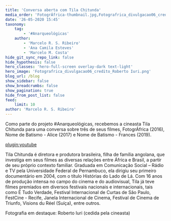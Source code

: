 ```yaml
---
title: 'Conversa aberta com Tila Chitunda'
media_order: 'FotogrÁfrica-thumbnail.jpg,Fotografrica_divulgacao06_credito_Roberto Iuri.png'
date: '26-05-2020 15:45'
taxonomy:
    tag:
        - '#Anarqueológicas'
    author:
        - 'Marcelo R. S. Ribeiro'
        - 'Ana Camila Esteves'
        - 'Marcelo M. Costa'
hide_git_sync_repo_link: false
hide_hypothesis: false
hero_classes: 'hero-full-screen overlay-dark text-light'
hero_image: 'Fotografrica_divulgacao06_credito_Roberto Iuri.png'
blog_url: /blog
show_sidebar: false
show_breadcrumbs: false
show_pagination: true
hide_from_post_list: false
feed:
    limit: 10
author: 'Marcelo R. S. Ribeiro'
---
```


Como parte do projeto #Anarqueológicas, recebemos a cineasta Tila Chitunda para uma conversa sobre três de seus filmes, FotogrÁfrica (2016), Nome de Batismo - Alice (2017) e Nome de Batismo - Frances (2019).

[plugin:youtube](https://youtu.be/qq9nyOOECXE)

Tila Chitunda é diretora e produtora brasileira, filha de família angolana, que investiga em seus filmes as diversas relações entre África e Brasil, a partir de seu próprio contexto familiar. Graduada em Comunicação Social – Rádio e TV pela Universidade Federal de Pernambuco, ela dirigiu seu primeiro documentário em 2004, com o título Histórias do Lado de Lá. Com 16 anos de produção intensa no campo do cinema e do audiovisual, Tila já teve filmes premiados em diversos festivais nacionais e internacionais, tais como É Tudo Verdade, Festival Internacional de Curtas de São Paulo, FestCine - Recife, Janela Internacional de Cinema, Festival de Cinema de Triunfo, Visions du Réel (Suíça), entre outros.

Fotografia em destaque: Roberto Iuri (cedida pela cineasta)